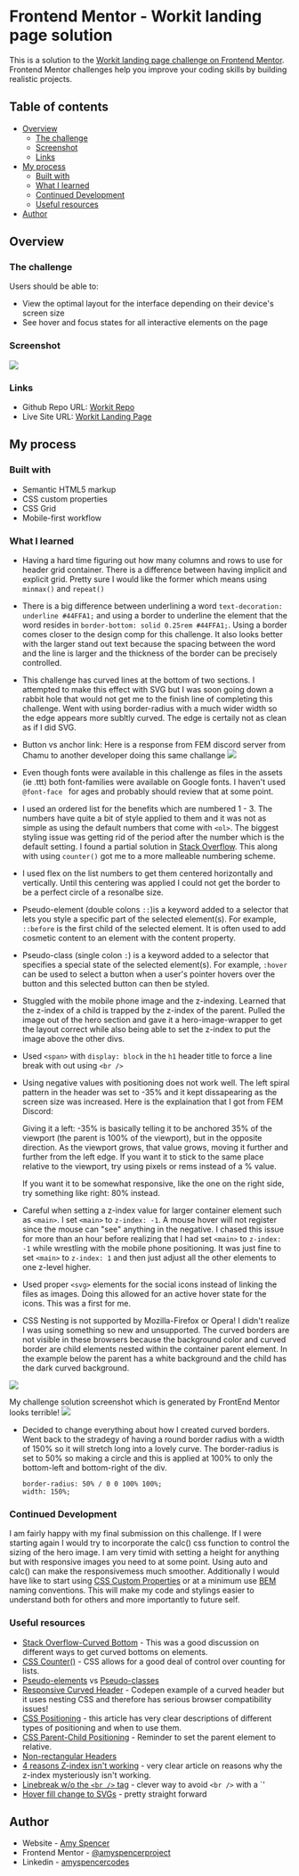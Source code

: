 # Frontend Mentor - Workit landing page solution

This is a solution to the [Workit landing page challenge on Frontend Mentor](https://www.frontendmentor.io/challenges/workit-landing-page-2fYnyle5lu). Frontend Mentor challenges help you improve your coding skills by building realistic projects. 

## Table of contents

- [Overview](#overview)
  - [The challenge](#the-challenge)
  - [Screenshot](#screenshot)
  - [Links](#links)
- [My process](#my-process)
  - [Built with](#built-with)
  - [What I learned](#what-i-learned)
  - [Continued Development](#continued-development)
  - [Useful resources](#useful-resources)
- [Author](#author)


## Overview

### The challenge

Users should be able to:

- View the optimal layout for the interface depending on their device's screen size
- See hover and focus states for all interactive elements on the page

### Screenshot

![](./Screenshot%20Workit%20landing%20page.png)

### Links

- Github Repo URL: [Workit Repo](https://github.com/amyspencerproject/workit-landing-page)
- Live Site URL: [Workit Landing Page](https://amyspencerproject.github.io/workit-landing-page/)

## My process

### Built with

- Semantic HTML5 markup
- CSS custom properties
- CSS Grid
- Mobile-first workflow


### What I learned
- Having a hard time figuring out how many columns and rows to use for header grid container. There is a difference between having implicit and explicit grid. Pretty sure I would like the former which means using `minmax()` and `repeat()`

- There is a big difference between underlining a word `text-decoration: underline #44FFA1;` and using a border to underline the element that the word resides in `border-bottom: solid 0.25rem #44FFA1;`. Using a border comes closer to the design comp for this challenge. It also looks better with the larger stand out text because the spacing between the word and the line is larger and the thickness of the border can be precisely controlled.
- This challenge has curved lines at the bottom of two sections. I attempted to make this effect with SVG but I was soon going down a rabbit hole that would not get me to the finish line of completing this challenge. Went with using border-radius with a much wider width so the edge appears more subltly curved. The edge is certaily not as clean as if I did SVG.
- Button vs anchor link: Here is a response from FEM discord server from Chamu to another developer doing this same challange
![](./btn-vs-anchor-screenshot.png)
- Even though fonts were available in this challenge as files in the assets (ie .ttt) both font-families were available on Google fonts. I haven't used `@font-face ` for ages and probably should review that at some point.
- I used an ordered list for the benefits which are numbered 1 - 3. The numbers have quite a bit of style applied to them and it was not as simple as using the default numbers that come with `<ol>`. The biggest styling issue was getting rid of the period after the number which is the default setting. I found a partial solution in [Stack Overflow](https://stackoverflow.com/questions/28490537/how-to-remove-dot-from-css-list-styledecimal). This along with using `counter()` got me to a more malleable numbering scheme.
- I used flex on the list numbers to get them centered horizontally and vertically. Until this centering was applied I could not get the border to be a perfect circle of a resonalbe size.
- Pseudo-element (double colons `::`)is a keyword added to a selector that lets you style a specific part of the selected element(s). For example, `::before` is the first child of the selected element. It is often used to add cosmetic content to an element with the content property.
- Pseudo-class (single colon `:`) is a keyword added to a selector that specifies a special state of the selected element(s). For example, `:hover` can be used to select a button when a user's pointer hovers over the button and this selected button can then be styled.
- Stuggled with the mobile phone image and the z-indexing. Learned that the z-index of a child is trapped by the z-index of the parent. Pulled the image out of the hero section and gave it a hero-image-wrapper to get the layout correct while also being able to set the z-index to put the image above the other divs.
- Used `<span>` with `display: block` in the `h1` header title to force a line break with out using `<br />`
- Using negative values with positioning does not work well. The left spiral pattern in the header was set to -35% and it kept dissapearing as the screen size was increased. Here is the explaination that I got from FEM Discord:

  Giving it a left: -35% is basically telling it to be anchored 35% of the viewport (the parent is 100% of the viewport), but in the opposite direction. As the viewport grows, that value grows, moving it further and further from the left edge. If you want it to stick to the same place relative to the viewport, try using pixels or rems instead of a % value. 

  If you want it to be somewhat responsive, like the one on the right side, try something like right: 80% instead.

- Careful when setting a z-index value for larger container element such as `<main>`. I set `<main>` to `z-index: -1`. A mouse hover will not register since the mouse can "see" anything in the negative. I chased this issue for more than an hour before realizing that I had set `<main>` to `z-index: -1` while wrestling with the mobile phone positioning. It was just fine to set `<main>` to `z-index: 1` and then just adjust all the other elements to one z-level higher.

- Used proper `<svg>` elements for the social icons instead of linking the files as images. Doing this allowed for an active hover state for the icons. This was a first for me. 

- CSS Nesting is not supported by Mozilla-Firefox or Opera! I didn't realize I was using something so new and unsupported. The curved borders are not visible in these browsers because the background color and curved border are child elements nested within the container parent element. In the example below the parent has a white background and the child has the dark curved background.

![](./nested-css-example.png)

My challenge solution screenshot which is generated by FrontEnd Mentor looks terrible!
![](./screenshot-solution-compare.png)

- Decided to change everything about how I created curved borders. Went back to the stradegy of having a round border radius with a width of 150% so it will stretch long into a lovely curve. The border-radius is set to 50% so making a circle and this is applied at 100% to only the bottom-left and bottom-right of the div.
  ```
  border-radius: 50% / 0 0 100% 100%;
  width: 150%;
  ```

### Continued Development

I am fairly happy with my final submission on this challenge. If I were starting again I would try to incorporate the calc() css function to control the sizing of the hero image. I am very timid with setting a height for anything but with responsive images you need to at some point. Using auto and calc() can make the responsivemess much smoother. Additionally I would have like to start using [CSS Custom Properties](https://css-tricks.com/a-complete-guide-to-custom-properties/) or at a minimum use [BEM](https://css-tricks.com/bem-101/) naming conventions. This will make my code and stylings easier to understand both for others and more importantly to future self. 

### Useful resources

- [Stack Overflow-Curved Bottom](https://stackoverflow.com/questions/17040709/can-i-create-a-div-with-a-curved-bottom) - This was a good discussion on different ways to get curved bottoms on elements.
- [CSS Counter()](https://developer.mozilla.org/en-US/docs/Web/CSS/CSS_counter_styles/Using_CSS_counters#list_item_counters) - CSS allows for a good deal of control over counting for lists.
- [Pseudo-elements](https://developer.mozilla.org/en-US/docs/Web/CSS/Pseudo-elements) vs [Pseudo-classes](https://developer.mozilla.org/en-US/docs/Web/CSS/Pseudo-classes)
- [Responsive Curved Header](https://codepen.io/soi/pen/OJXarwz) - Codepen example of a curved header but it uses nesting CSS and therefore has serious browser compatibility issues!
- [CSS Positioning](https://css-tricks.com/absolute-relative-fixed-positioining-how-do-they-differ/#:~:text=This%20is%20a%20very%20powerful,right%20to%20set%20the%20location.) - this article has very clear descriptions of different types of positioning and when to use them.
- [CSS Parent-Child Positioning](https://css-tricks.com/absolute-positioning-inside-relative-positioning/) - Reminder to set the parent element to relative.
- [Non-rectangular Headers](https://css-tricks.com/creating-non-rectangular-headers/)
- [4 reasons Z-index isn't working](https://coder-coder.com/z-index-isnt-working/) - very clear article on reasons why the z-index mysteriously isn't working.
- [Linebreak w/o the `<br />` tag](https://www.geeksforgeeks.org/how-to-break-line-without-using-br-tag-in-html-css/) - clever way to avoid `<br />` with a `<span>'
- [Hover fill change to SVGs](https://stackoverflow.com/questions/19157122/css-change-fill-color-on-hover-svg-path) - pretty straight forward

## Author

- Website - [Amy Spencer](https://spencerproject.com/)
- Frontend Mentor - [@amyspencerproject](https://www.frontendmentor.io/profile/amyspencerproject)
- Linkedin - [amyspencercodes](https://www.linkedin.com/in/amyspencercodes/)
